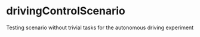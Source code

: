# drivingControlScenario
Testing scenario without trivial tasks for the autonomous driving experiment
